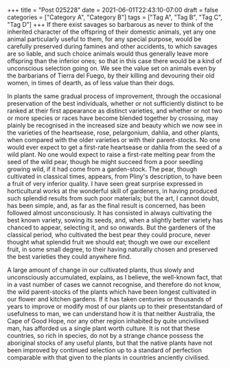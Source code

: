 +++
title = "Post 025228"
date = 2021-06-01T22:43:10-07:00
draft = false
categories = ["Category A", "Category B"]
tags = ["Tag A", "Tag B", "Tag C", "Tag D"]
+++
If there exist savages so barbarous as never to think of the inherited character of the offspring of their domestic animals, yet any one animal particularly useful to them, for any special purpose, would be carefully preserved during famines and other accidents, to which savages are so liable, and such choice animals would thus generally leave more offspring than the inferior ones; so that in this case there would be a kind of unconscious selection going on. We see the value set on animals even by the barbarians of Tierra del Fuego, by their killing and devouring their old women, in times of dearth, as of less value than their dogs.

In plants the same gradual process of improvement, through the occasional preservation of the best individuals, whether or not sufficiently distinct to be ranked at their first appearance as distinct varieties, and whether or not two or more species or races have become blended together by crossing, may plainly be recognised in the increased size and beauty which we now see in the varieties of the heartsease, rose, pelargonium, dahlia, and other plants, when compared with the older varieties or with their parent-stocks. No one would ever expect to get a first-rate heartsease or dahlia from the seed of a wild plant. No one would expect to raise a first-rate melting pear from the seed of the wild pear, though he might succeed from a poor seedling growing wild, if it had come from a garden-stock. The pear, though cultivated in classical times, appears, from Pliny's description, to have been a fruit of very inferior quality. I have seen great surprise expressed in horticultural works at the wonderful skill of gardeners, in having produced such splendid results from such poor materials; but the art, I cannot doubt, has been simple, and, as far as the final result is concerned, has been followed almost unconsciously. It has consisted in always cultivating the best known variety, sowing its seeds, and, when a slightly better variety has chanced to appear, selecting it, and so onwards. But the gardeners of the classical period, who cultivated the best pear they could procure, never thought what splendid fruit we should eat; though we owe our excellent fruit, in some small degree, to their having naturally chosen and preserved the best varieties they could anywhere find.

A large amount of change in our cultivated plants, thus slowly and unconsciously accumulated, explains, as I believe, the well-known fact, that in a vast number of cases we cannot recognise, and therefore do not know, the wild parent-stocks of the plants which have been longest cultivated in our flower and kitchen gardens. If it has taken centuries or thousands of years to improve or modify most of our plants up to their presentstandard of usefulness to man, we can understand how it is that neither Australia, the Cape of Good Hope, nor any other region inhabited by quite uncivilised man, has afforded us a single plant worth culture. It is not that these countries, so rich in species, do not by a strange chance possess the aboriginal stocks of any useful plants, but that the native plants have not been improved by continued selection up to a standard of perfection comparable with that given to the plants in countries anciently civilised.
